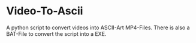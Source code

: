 # Video-To-Ascii
A python script to convert videos into ASCII-Art MP4-Files.
There is also a BAT-File to convert the script into a EXE.

